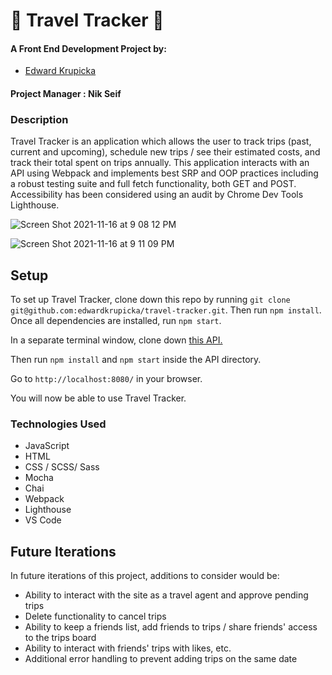 # 🚀 Travel Tracker 🚀

#### A Front End Development Project by:
- [Edward Krupicka](https://github.com/edwardkrupicka)

#### Project Manager : Nik Seif

### Description
Travel Tracker is an application which allows the user to track trips (past, current and upcoming), schedule new trips / see their estimated costs, and track their total spent on trips annually. This application interacts with an API using Webpack and implements best SRP and OOP practices including a robust testing suite and full fetch functionality, both GET and POST. Accessibility has been considered using an audit by Chrome Dev Tools Lighthouse. 

![Screen Shot 2021-11-16 at 9 08 12 PM](https://user-images.githubusercontent.com/87044013/142133008-f2cd9be5-c626-43e3-b89f-352f51b8b007.png)

![Screen Shot 2021-11-16 at 9 11 09 PM](https://user-images.githubusercontent.com/87044013/142133280-54fa6bfc-ba9b-4eed-83a5-5d1b9646cb0b.png)

## Setup

To set up Travel Tracker, clone down this repo by running `git clone git@github.com:edwardkrupicka/travel-tracker.git`. Then run `npm install`. Once all dependencies are installed, run `npm start`. 

In a separate terminal window, clone down [this API.](https://github.com/turingschool-examples/travel-tracker-api)

Then run `npm install` and `npm start` inside the API directory. 

Go to `http://localhost:8080/` in your browser. 

You will now be able to use Travel Tracker. 


### Technologies Used

- JavaScript
- HTML
- CSS / SCSS/ Sass
- Mocha
- Chai
- Webpack
- Lighthouse 
- VS Code

## Future Iterations

In future iterations of this project, additions to consider would be:

- Ability to interact with the site as a travel agent and approve pending trips
- Delete functionality to cancel trips
- Ability to keep a friends list, add friends to trips / share friends' access to the trips board
- Ability to interact with friends' trips with likes, etc.
- Additional error handling to prevent adding trips on the same date 
